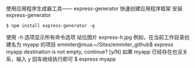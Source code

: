 使用应用程序生成器工具—— express-generator 快速创建应用程序框架
安装 express-generator
```
$ npm install express-generator -g
```
使用 -h 选项显示所有命令选项
站位图片 express-h.jpg
例如，在当前工作目录创建名为 myapp 的项目
emmiter@mua:~/Sites/emmiter_github$ express myapp
destination is not empty, continue? [y/N]
如果 myapp 已经存在也没关系，输入 y 回车继续执行即可
$ express myapp